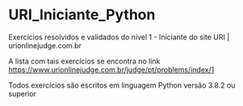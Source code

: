 # URI_Iniciante_Python

Exercícios resolvidos e validados do nivel 1 - Iniciante do site URI | urionlinejudge.com.br

A lista com tais exercícios se encontra no link https://www.urionlinejudge.com.br/judge/pt/problems/index/1

Todos exercícios são escritos em linguagem Python versão 3.8.2 ou superior
